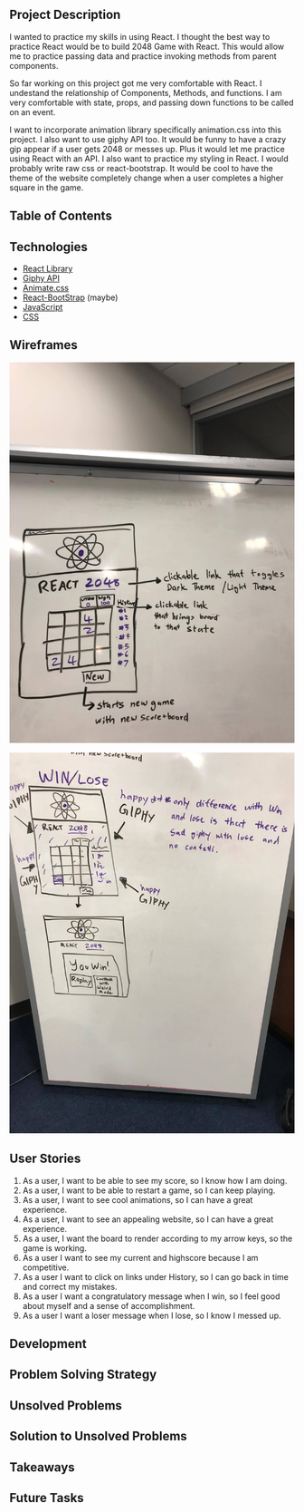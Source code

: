 ## Project Description

I wanted to practice my skills in using React. I thought the best way to practice
React would be to build 2048 Game with React. This would allow me to practice
passing data and practice invoking methods from parent components.

So far working on this project got me very comfortable with React. I undestand
the relationship of Components, Methods, and functions. I am very comfortable
with state, props, and passing down functions to be called on an event.

I want to incorporate animation library specifically animation.css into this project.
I also want to use giphy API too. It would be funny to have a crazy gip appear
if a user gets 2048 or messes up. Plus it would let me practice using React with
an API. I also want to practice my styling in React. I would probably write raw
css or react-bootstrap. It would be cool to have the theme of the website completely
change when a user completes a higher square in the game.


## Table of Contents

## Technologies

-   [React Library](https://reactjs.org/)
-   [Giphy API](https://developers.giphy.com/)
-  [Animate.css](https://github.com/daneden/animate.css)
-   [React-BootStrap](https://react-bootstrap.github.io/) (maybe)
-   [JavaScript](https://www.javascript.com/)
-   [CSS](https://developer.mozilla.org/en-US/docs/Web/CSS)


## Wireframes

![Wireframe](public/wireframe1.jpg)

![Wireframe](public/wireframe2.jpg)

## User Stories
1. As a user, I want to be able to see my score, so I know how I am doing.
2. As a user, I want to be able to restart a game, so I can keep playing.
3. As a user, I want to see cool animations, so I can have a great experience.
4. As a user, I want to see an appealing website, so I can have a great experience.
5. As a user, I want the board to render according to my arrow keys, so the game is working.
6. As a user I want to see my current and highscore because I am competitive.
7. As a user I want to click on links under History, so I can go back in time and correct my mistakes.
8. As a user I want a congratulatory message when I win, so I feel good about myself and a sense of accomplishment.
9. As a user I want a loser message when I lose, so I know I messed up.

## Development

## Problem Solving Strategy

## Unsolved Problems

## Solution to Unsolved Problems

## Takeaways

## Future Tasks
